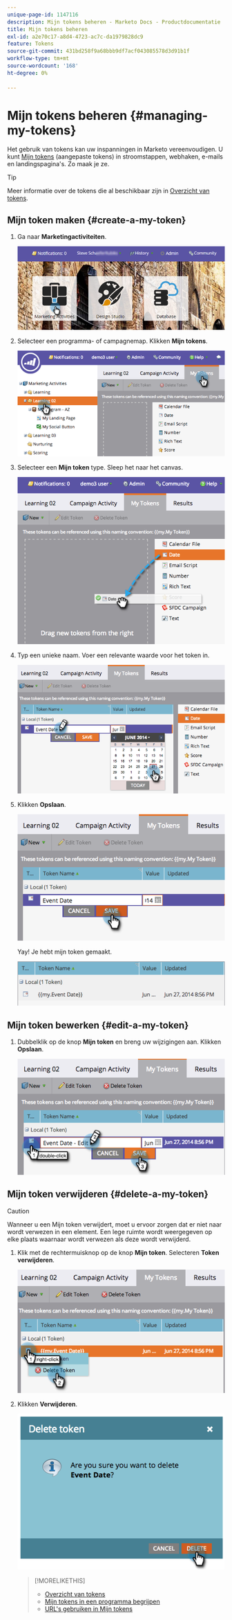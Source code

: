 ```yaml
---
unique-page-id: 1147116
description: Mijn tokens beheren - Marketo Docs - Productdocumentatie
title: Mijn tokens beheren
exl-id: a2e70c17-a8d4-4723-ac7c-da1979828dc9
feature: Tokens
source-git-commit: 431bd258f9a68bbb9df7acf043085578d3d91b1f
workflow-type: tm+mt
source-wordcount: '168'
ht-degree: 0%

---
```


# Mijn tokens beheren {#managing-my-tokens}

Het gebruik van tokens kan uw inspanningen in Marketo vereenvoudigen. U kunt [Mijn tokens](/help/marketo/product-docs/core-marketo-concepts/programs/tokens/understanding-my-tokens-in-a-program.md) (aangepaste tokens) in stroomstappen, webhaken, e-mails en landingspagina&#39;s. Zo maak je ze.

>[!TIP]
>
>Meer informatie over de tokens die al beschikbaar zijn in [Overzicht van tokens](/help/marketo/product-docs/demand-generation/landing-pages/personalizing-landing-pages/tokens-overview.md).

## Mijn token maken {#create-a-my-token}

1. Ga naar **Marketingactiviteiten**.

   ![](assets/login-marketing-activities.png)

1. Selecteer een programma- of campagnemap. Klikken **Mijn tokens**.

   ![](assets/image2014-9-18-12-3a4-3a27.png)

1. Selecteer een **Mijn token** type. Sleep het naar het canvas.

   ![](assets/image2014-9-18-12-3a4-3a39.png)

1. Typ een unieke naam. Voer een relevante waarde voor het token in.

   ![](assets/image2014-9-18-12-3a4-3a53.png)

1. Klikken **Opslaan**.

   ![](assets/image2014-9-18-12-3a5-3a5.png)

   Yay! Je hebt mijn token gemaakt.

   ![](assets/image2014-9-18-12-3a5-3a15.png)

## Mijn token bewerken {#edit-a-my-token}

1. Dubbelklik op de knop **Mijn token** en breng uw wijzigingen aan. Klikken **Opslaan**.

   ![](assets/image2014-9-18-12-3a5-3a45.png)

## Mijn token verwijderen {#delete-a-my-token}

>[!CAUTION]
>
>Wanneer u een Mijn token verwijdert, moet u ervoor zorgen dat er niet naar wordt verwezen in een element. Een lege ruimte wordt weergegeven op elke plaats waarnaar wordt verwezen als deze wordt verwijderd.

1. Klik met de rechtermuisknop op de knop **Mijn token**. Selecteren **Token verwijderen**.

   ![](assets/image2014-9-18-12-3a7-3a24.png)

1. Klikken **Verwijderen**.

   ![](assets/image2014-9-18-12-3a7-3a31.png)

   >[!MORELIKETHIS]
   >
   >* [Overzicht van tokens](/help/marketo/product-docs/demand-generation/landing-pages/personalizing-landing-pages/tokens-overview.md)
   >* [Mijn tokens in een programma begrijpen](/help/marketo/product-docs/core-marketo-concepts/programs/tokens/understanding-my-tokens-in-a-program.md)
   >* [URL&#39;s gebruiken in Mijn tokens](/help/marketo/product-docs/email-marketing/general/using-tokens/using-urls-in-my-tokens.md)
